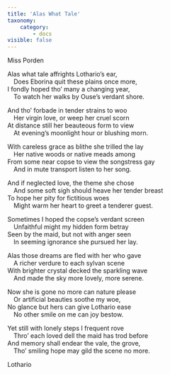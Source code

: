 ```yaml
---
title: 'Alas What Tale'
taxonomy:
    category:
        - docs
visible: false
---
```


<div class="author">Miss Porden</div>

Alas what tale affrights Lothario’s ear,  
&emsp;Does Eborina quit these plains once more,  
I fondly hoped tho’ many a changing year,  
&emsp;To watch her walks by Ouse’s verdant shore.  

And tho’ forbade in tender strains to woo  
&emsp;Her virgin love, or weep her cruel scorn  
At distance still her beauteous form to view  
&emsp;At evening’s moonlight hour or blushing morn.  

With careless grace as blithe she trilled the lay  
&emsp;Her native woods or native meads among  
From some near copse to view the songstress gay  
&emsp;And in mute transport listen to her song.  

And if neglected love, the theme she chose  
&emsp;And some soft sigh should heave her tender breast  
To hope her pity for fictitious woes  
&emsp;Might warm her heart to greet a tenderer guest.

Sometimes I hoped the copse’s verdant screen  
&emsp;Unfaithful might my hidden form betray  
Seen by the maid, but not with anger seen  
&emsp;In seeming ignorance she pursued her lay.

Alas those dreams are fled with her who gave  
&emsp;A richer verdure to each sylvan scene  
With brighter crystal decked the sparkling wave  
&emsp;And made the sky more lovely, more serene.

Now she is gone no more can nature please  
&emsp;Or artificial beauties soothe my woe,  
No glance but hers can give Lothario ease  
&emsp;No other smile on me can joy bestow.  

Yet still with lonely steps I frequent rove  
&emsp;Thro’ each loved dell the maid has trod before  
And memory shall endear the vale, the grove,  
&emsp;Tho’ smiling hope may gild the scene no more.

Lothario